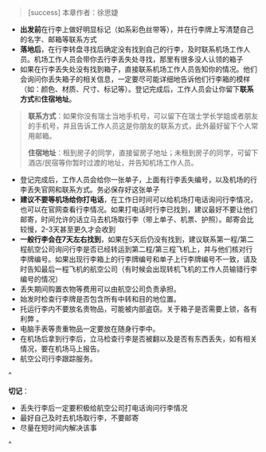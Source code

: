 > [success] 本章作者：徐思婕

* **出发前**在行李上做好明显标记（如系彩色丝带等），并在行李牌上写清楚自己的名字、邮箱等联系方式
* **落地后**，在行李转盘寻找后确定没有找到自己的行李，及时联系机场工作人员。机场工作人员会带你去行李丢失处寻找，那里有很多没人认领的箱子
* 如果在行李丢失处没有找到箱子，直接联系机场工作人员告知你的情况。他们会询问你丢失箱子的相关信息，一定要尽可能详细地告诉他们行李箱的模样（如：颜色、材质、尺寸、标记等）。登记完成后，工作人员会让你留下**联系方式**和**住宿地址**。

> **联系方式**：如果你没有瑞士当地手机号，可以留下在瑞士学长学姐或者朋友的手机号，并且告诉工作人员这是你朋友的联系方式，此外最好留下个人常用邮箱。
>
> **住宿地址**：租到房子的同学，直接留房子地址；未租到房子的同学，可留下酒店/民宿等你暂时过渡的地址，并告知机场工作人员。

* 登记完成后，工作人员会给你一张单子，上面有行李丢失编号，以及机场的行李丢失官网和联系方式。务必保存好这张单子
* **建议不要等机场给你打电话**，在工作日时间可以给机场打电话询问行李情况，也可以在官网查看行李情况。如果打电话时行李已找到，建议最好不要让他们邮寄，时间允许的话立马去机场取行李（带上单子、机票、护照）。邮寄会比较慢，2-3天甚至更久才会收到
* **一般行李会在7天左右找到**，如果在5天后仍没有找到，建议联系第一程/第二程航空公司询问行李是否已经转运到第二程/第三程飞机上，并与他们核对行李牌编号。如果出现行李箱上的行李牌编号和单子上行李牌编号不一致，请及时告知最后一程飞机的航空公司（有时候会出现转机飞机的工作人员输错行李编号的情况）
* 丢失期间购置衣物等费用可以由航空公司负责承担。
* 始发时检查行李牌是否包含所有中转和目的地位置。
* 托运行李内不要放名贵物品，可能被内部盗窃。关于箱子是否需要上锁，各有利弊 。
* 电脑手表等贵重物品一定要放在随身行李中。
* 在机场后拿到行李后，立马检查行李是否被翻以及是否有东西丢失，如有相关情况，要在机场马上报告。
* 航空公司行李跟踪服务。

^

**切记**：

* 丢失行李后一定要积极给航空公司打电话询问行李情况
* 最好自己及时去机场取行李，不要邮寄
* 尽量在短时间内解决该事

^
